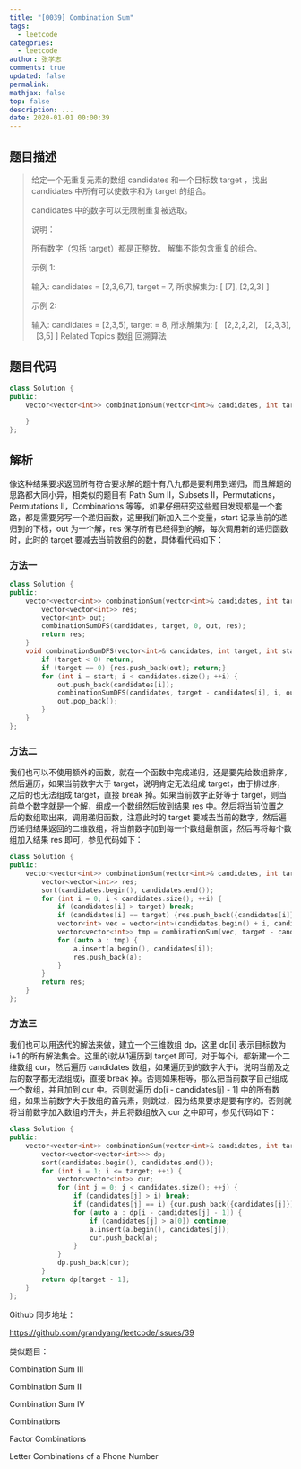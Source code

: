 ```yaml
---
title: "[0039] Combination Sum"
tags:
  - leetcode
categories:
  - leetcode
author: 张学志
comments: true
updated: false
permalink:
mathjax: false
top: false
description: ...
date: 2020-01-01 00:00:39
---
```


## 题目描述

> 给定一个无重复元素的数组 candidates 和一个目标数 target ，找出 candidates 中所有可以使数字和为 target 的组合。 
> 
> candidates 中的数字可以无限制重复被选取。 
> 
> 说明： 
> 
> 
> 所有数字（包括 target）都是正整数。 
> 解集不能包含重复的组合。 
> 
> 
> 示例 1: 
> 
> 输入: candidates = [2,3,6,7], target = 7,
> 所求解集为:
> [
> [7],
> [2,2,3]
> ]
> 
> 
> 示例 2: 
> 
> 输入: candidates = [2,3,5], target = 8,
> 所求解集为:
> [
>   [2,2,2,2],
>   [2,3,3],
>   [3,5]
> ] 
> Related Topics 数组 回溯算法

## 题目代码

```cpp
class Solution {
public:
    vector<vector<int>> combinationSum(vector<int>& candidates, int target) {
        
    }
};
```

## 解析

像这种结果要求返回所有符合要求解的题十有八九都是要利用到递归，而且解题的思路都大同小异，相类似的题目有 Path Sum II，Subsets II，Permutations，Permutations II，Combinations 等等，如果仔细研究这些题目发现都是一个套路，都是需要另写一个递归函数，这里我们新加入三个变量，start 记录当前的递归到的下标，out 为一个解，res 保存所有已经得到的解，每次调用新的递归函数时，此时的 target 要减去当前数组的的数，具体看代码如下：

### 方法一

```cpp
class Solution {
public:
    vector<vector<int>> combinationSum(vector<int>& candidates, int target) {
        vector<vector<int>> res;
        vector<int> out;
        combinationSumDFS(candidates, target, 0, out, res);
        return res;
    }
    void combinationSumDFS(vector<int>& candidates, int target, int start, vector<int>& out, vector<vector<int>>& res) {
        if (target < 0) return;
        if (target == 0) {res.push_back(out); return;}
        for (int i = start; i < candidates.size(); ++i) {
            out.push_back(candidates[i]);
            combinationSumDFS(candidates, target - candidates[i], i, out, res);
            out.pop_back();
        }
    }
};
```

### 方法二

我们也可以不使用额外的函数，就在一个函数中完成递归，还是要先给数组排序，然后遍历，如果当前数字大于 target，说明肯定无法组成 target，由于排过序，之后的也无法组成 target，直接 break 掉。如果当前数字正好等于 target，则当前单个数字就是一个解，组成一个数组然后放到结果 res 中。然后将当前位置之后的数组取出来，调用递归函数，注意此时的 target 要减去当前的数字，然后遍历递归结果返回的二维数组，将当前数字加到每一个数组最前面，然后再将每个数组加入结果 res 即可，参见代码如下：

```cpp
class Solution {
public:
    vector<vector<int>> combinationSum(vector<int>& candidates, int target) {
        vector<vector<int>> res;
        sort(candidates.begin(), candidates.end());
        for (int i = 0; i < candidates.size(); ++i) {
            if (candidates[i] > target) break;
            if (candidates[i] == target) {res.push_back({candidates[i]}); break;}
            vector<int> vec = vector<int>(candidates.begin() + i, candidates.end());
            vector<vector<int>> tmp = combinationSum(vec, target - candidates[i]);
            for (auto a : tmp) {
                a.insert(a.begin(), candidates[i]);
                res.push_back(a);
            }
        }
        return res;
    }
};
```

### 方法三

我们也可以用迭代的解法来做，建立一个三维数组 dp，这里 dp[i] 表示目标数为 i+1 的所有解法集合。这里的i就从1遍历到 target 即可，对于每个i，都新建一个二维数组 cur，然后遍历 candidates 数组，如果遍历到的数字大于i，说明当前及之后的数字都无法组成i，直接 break 掉。否则如果相等，那么把当前数字自己组成一个数组，并且加到 cur 中。否则就遍历 dp[i - candidates[j] - 1] 中的所有数组，如果当前数字大于数组的首元素，则跳过，因为结果要求是要有序的。否则就将当前数字加入数组的开头，并且将数组放入 cur 之中即可，参见代码如下：



```cpp
class Solution {
public:
    vector<vector<int>> combinationSum(vector<int>& candidates, int target) {
        vector<vector<vector<int>>> dp;
        sort(candidates.begin(), candidates.end());
        for (int i = 1; i <= target; ++i) {
            vector<vector<int>> cur;
            for (int j = 0; j < candidates.size(); ++j) {
                if (candidates[j] > i) break;
                if (candidates[j] == i) {cur.push_back({candidates[j]}); break;}
                for (auto a : dp[i - candidates[j] - 1]) {
                    if (candidates[j] > a[0]) continue;
                    a.insert(a.begin(), candidates[j]);
                    cur.push_back(a);
                }
            }
            dp.push_back(cur);
        }
        return dp[target - 1];
    }
};
```

Github 同步地址：

https://github.com/grandyang/leetcode/issues/39

类似题目：

Combination Sum III

Combination Sum II

Combination Sum IV 

Combinations

Factor Combinations 

Letter Combinations of a Phone Number